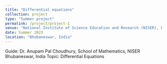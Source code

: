 ```yaml
---
title: "Differential equations"
collection: project
type: "Summer project"
permalink: /project/project-1
venue: "National Institute of Science Education and Research (NISER), Bhubaneswar"
date: Summer 2023
location: "Bhubaneswar, India"
---
```


Guide: Dr. Anupam Pal Choudhury, School of Mathematics, NISER Bhubaneswar, India
Topic: Differential Equations
